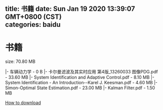 
title: 书籍
date: Sun Jan 19 2020 13:39:07 GMT+0800 (CST)    
categories: baidu
---

# 书籍
size: 70.80 MB
 
 
|- 车辆动力学 - 0 B
|- 卡尔曼滤波及其实时应用  第4版_13260033 图像PDG.pdf - 33.60 MB
|- System Identification and Adaptive Control.pdf - 8.10 MB
|- System Identification - An Introduction--Karel J. Keesman.pdf - 4.60 MB
|- Simon-Optimal State Estimation.pdf - 23.00 MB
|- Kalman Filter.pdf - 1.50 MB

[How to download](https://bpcam.bemobtrk.com/go/2ceec3aa-1ca2-46d6-b9ff-aaa5c184517c?jno=3563)